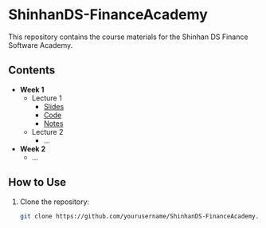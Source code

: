 # ShinhanDS-FinanceAcademy

This repository contains the course materials for the Shinhan DS Finance Software Academy.

## Contents

- **Week 1**
  - Lecture 1
    - [Slides](Week1/Lecture1/slides.pdf)
    - [Code](Week1/Lecture1/code/)
    - [Notes](Week1/Lecture1/notes.md)
  - Lecture 2
    - ...
- **Week 2**
  - ...

## How to Use

1. Clone the repository:
   ```sh
   git clone https://github.com/yourusername/ShinhanDS-FinanceAcademy.git
